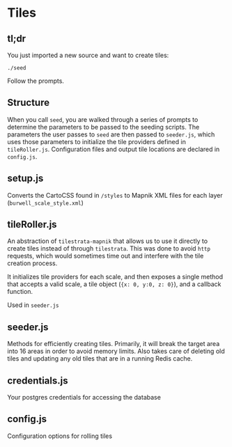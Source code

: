 # Tiles

## tl;dr
You just imported a new source and want to create tiles:

````
./seed
````

Follow the prompts.

## Structure
When you call `seed`, you are walked through a series of prompts to determine the parameters to be passed to the seeding scripts.
The parameters the user passes to `seed` are then passed to `seeder.js`, which uses those parameters to initialize the tile providers
defined in `tileRoller.js`. Configuration files and output tile locations are declared in `config.js`.


## setup.js
Converts the CartoCSS found in `/styles` to Mapnik XML files for each layer (`burwell_scale_style.xml`)


## tileRoller.js
An abstraction of `tilestrata-mapnik` that allows us to use it directly to create tiles instead of
through `tilestrata`. This was done to avoid `http` requests, which would sometimes time out and
interfere with the tile creation process.

It initializes tile providers for each scale, and then exposes a single method that accepts a valid
scale, a tile object (`{x: 0, y:0, z: 0}`), and a callback function.

Used in `seeder.js`


## seeder.js
Methods for efficiently creating tiles. Primarily, it will break the target area into 16 areas in order to avoid
memory limits. Also takes care of deleting old tiles and updating any old tiles that are in a running Redis cache.


## credentials.js
Your postgres credentials for accessing the database

## config.js
Configuration options for rolling tiles
